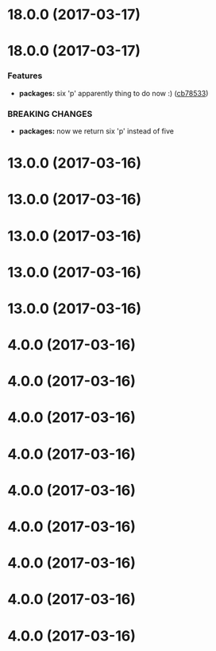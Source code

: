 <a name="18.0.0"></a>
# 18.0.0 (2017-03-17)



<a name="18.0.0"></a>
# 18.0.0 (2017-03-17)


### Features

* **packages:** six 'p' apparently thing to do now :) ([cb78533](https://github.com/elmariofredo/test-lerna-semantic-release/commit/cb78533))


### BREAKING CHANGES

* **packages:** now we return six 'p' instead of five



<a name="13.0.0"></a>
# 13.0.0 (2017-03-16)



<a name="13.0.0"></a>
# 13.0.0 (2017-03-16)



<a name="13.0.0"></a>
# 13.0.0 (2017-03-16)



<a name="13.0.0"></a>
# 13.0.0 (2017-03-16)



<a name="13.0.0"></a>
# 13.0.0 (2017-03-16)



<a name="4.0.0"></a>
# 4.0.0 (2017-03-16)



<a name="4.0.0"></a>
# 4.0.0 (2017-03-16)



<a name="4.0.0"></a>
# 4.0.0 (2017-03-16)



<a name="4.0.0"></a>
# 4.0.0 (2017-03-16)



<a name="4.0.0"></a>
# 4.0.0 (2017-03-16)



<a name="4.0.0"></a>
# 4.0.0 (2017-03-16)



<a name="4.0.0"></a>
# 4.0.0 (2017-03-16)



<a name="4.0.0"></a>
# 4.0.0 (2017-03-16)



<a name="4.0.0"></a>
# 4.0.0 (2017-03-16)



